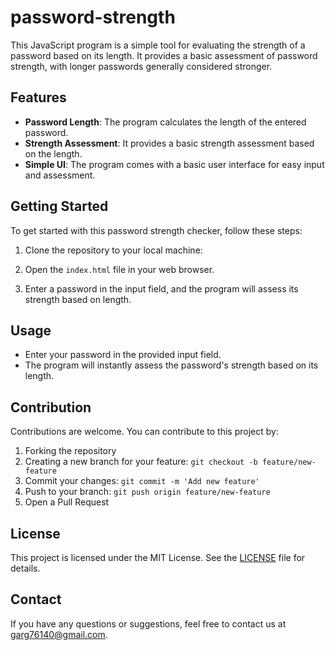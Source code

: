 # password-strength

This JavaScript program is a simple tool for evaluating the strength of a password based on its length. It provides a basic assessment of password strength, with longer passwords generally considered stronger.

## Features

- **Password Length**: The program calculates the length of the entered password.
- **Strength Assessment**: It provides a basic strength assessment based on the length.
- **Simple UI**: The program comes with a basic user interface for easy input and assessment.


## Getting Started

To get started with this password strength checker, follow these steps:

1. Clone the repository to your local machine:

2. Open the `index.html` file in your web browser.

3. Enter a password in the input field, and the program will assess its strength based on length.
   

## Usage

- Enter your password in the provided input field.
- The program will instantly assess the password's strength based on its length.

  
## Contribution

Contributions are welcome. You can contribute to this project by:

1. Forking the repository
2. Creating a new branch for your feature: `git checkout -b feature/new-feature`
3. Commit your changes: `git commit -m 'Add new feature'`
4. Push to your branch: `git push origin feature/new-feature`
5. Open a Pull Request


## License

This project is licensed under the MIT License. See the [LICENSE](LICENSE) file for details.




## Contact

If you have any questions or suggestions, feel free to contact us at garg76140@gmail.com.


